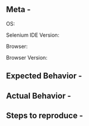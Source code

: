 ## Meta -
OS:  
<!-- Windows 10? OSX? -->
Selenium IDE Version:  
<!-- e.g.: 3.0.3 -->
Browser:  

Browser Version:  
<!-- e.g.: 49.0.2623.87 (64-bit) -->

## Expected Behavior -

## Actual Behavior -

## Steps to reproduce -
<!--
Please be sure to include an SSCCE (Short, Self Contained, Correct [compilable] example) http://sscce.org/
-->
